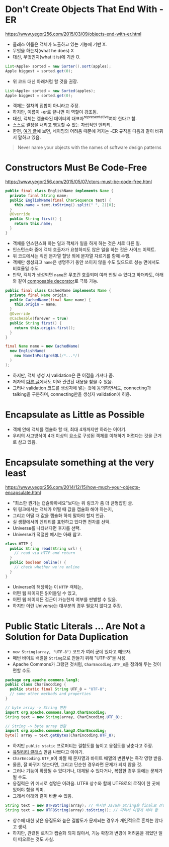 # Don't Create Objects That End With -ER

https://www.yegor256.com/2015/03/09/objects-end-with-er.html

- 클래스 이름은 객체가 노출하고 있는 기능에 기반 X.
- 무엇을 하는지(what he does) X
- 대신, 무엇인지(what it is)에 기반 O.

```java
List<Apple> sorted = new Sorter().sort(apples);
Apple biggest = sorted.get(0);
```

- 위 코드 대신 아래처럼 할 것을 권장.

```java
List<Apple> sorted = new Sorted(apples);
Apple biggest = sorted.get(0);
```

- 객체는 절차의 집합이 아니라고 주장.
- 하지만, 이름이 -er로 끝나면 이 역할이 강조됨.
- 대신, 객체는 캡슐화된 데이터의 대표자<sup>representative</sup>여야 한다고 함.
- 스스로 결정을 내리고 행동할 수 있는 자립적인 엔티티.
- 한편, [여기 글](https://www.pragmaticobjects.com/chapters/014_traits_of_high_quality_abstractions.html#trait-6-naming-your-interfaces-with-the-names-of-design-patterns-is-deep-mistake)에 보면, 네이밍의 어려움 때문에 저자는 -ER 규칙을 다음과 같이 바꿔서 말하고 있음.

> Never name your objects with the names of software design patterns

# Constructors Must Be Code-Free

https://www.yegor256.com/2015/05/07/ctors-must-be-code-free.html

```java
public final class EnglishName implements Name {
  private final String name;
  public EnglishName(final CharSequence text) {
    this.name = text.toString().split(" ", 2)[0];
  }
  @Override
  public String first() {
    return this.name;
  }
}
```

- 객체를 인스턴스화 하는 일과 객체가 일을 하게 하는 것은 서로 다른 일.
- 인스턴스화 중에 객체 호출자가 요청하지도 않은 일을 하는 것은 사이드 이펙트.
- 위 코드에서는 줘진 문자열 할당 외에 문자열 자르기를 함께 수행.
- 객체만 생성되고 `name`은 생명주기 동안 쓰이지 않을 수도 있으므로 성능 면에서도 비효율일 수도.
- 만약, 객체가 생성되면 `name`은 무조건 호출되며 여러 번일 수 있다고 하더라도, 아래와 같이 [composable decorator](https://www.yegor256.com/2015/02/26/composable-decorators.html)로 극복 가능.

```java
public final class CachedName implements Name {
  private final Name origin;
  public CachedName(final Name name) {
    this.origin = name;
  }
  @Override
  @Cacheable(forever = true)
  public String first() {
    return this.origin.first();
  }
}

final Name name = new CachedName(
  new EnglishName(
    new NameInPostgreSQL(/*...*/)
  )
);
```

- 하지만, 객체 생성 시 validation은 큰 이점을 가져다 줌.
- 저자의 [다른 글](https://www.yegor256.com/2018/05/29/object-validation.html)에서도 이와 관련된 내용을 찾을 수 있음.
- 그러나 validation 코드를 생성자에 넣는 것에 동의하면서도, connecting과 talking을 구분하며, connecting만을 생성자 validation에 허용.

# Encapsulate as Little as Possible

- 객체 안에 객체를 캡슐화 할 때, 최대 4개까지만 하라는 이야기.
- 우리의 사고방식이 4개 이상의 요소로 구성된 객체를 이해하기 어렵다는 것을 근거로 삼고 있음.

# Encapsulate something at the very least

https://www.yegor256.com/2014/12/15/how-much-your-objects-encapsulate.html

- "최소한 뭔가는 캡슐화하세요"보다는 위 링크가 좀 더 균형잡힌 글.
- 위 링크에서는 객체가 어떨 때 값을 캡슐화 해야 하는지,
- 그리고 어떨 때 값을 캡슐화 하지 말아야 할지 언급.
- 실 생활에서의 엔티티를 표현하고 있다면 전자를 선택.
- Universe를 나타낸다면 후자를 선택.
- Universe가 적절한 예시는 아래 참고.

```java
class HTTP {
  public String read(String url) {
    // read via HTTP and return
  }
  public boolean online() {
    // check whether we're online
  }
}
```

- Universe에 해당하는 이 `HTTP` 객체는,
- 어떤 웹 페이지든 읽어들일 수 있고,
- 어떤 웹 페이지든 접근이 가능한지 여부를 판별할 수 있음.
- 하지만 이런 Universe는 대부분의 경우 필요치 않다고 주장.

# Public Static Literals ... Are Not a Solution for Data Duplication

- `new String(array, "UTF-8")` 코드가 여러 군데 있다고 해보자.
- 매번 바이트 배열을 `String`으로 만들기 위해 "UTF-8"을 사용.
- Apache Commons가 그랬던 것처럼, `CharEncoding.UTF_8`을 정의해 두는 것이 편할 수도.

```java
package org.apache.commons.lang3;
public class CharEncoding {
  public static final String UTF_8 = "UTF-8";
  // some other methods and properties
}

// byte array -> String 변환
import org.apache.commons.lang3.CharEncoding;
String text = new String(array, CharEncoding.UTF_8);

// String -> byte array 변환
import org.apache.commons.lang3.CharEncoding;
byte[] array = text.getBytes(CharEncoding.UTF_8);
```

- 하지만 `public static` 프로퍼티는 결합도를 높이고 응집도를 낮춘다고 주장.
- [유틸리티 클래스](https://www.yegor256.com/2014/05/05/oop-alternative-to-utility-classes.html) 만큼 나쁘다고 이야기.
- `CharEncoding.UTF_8`이 바뀔 때 문자열과 바이트 배열의 변환부는 즉각 영향 받음.
- 물론, 잘 바뀌지 않는다면, 그리고 단순한 경우라면 문제가 되지 않을 것.
- 그러나 기능이 확장될 수 있다거나, 대체될 수 있다거나, 복잡한 경우 등에는 문제가 될 수도.
- 응집력은 위 예시로 설명은 어려움. UTF8 상수와 함께 UTF8로의 로직이 한 곳에 있어야 함을 의미.
- 그래서 아래와 같이 바꿀 수 있음.

```java
String text = new UTF8String(array); // 하지만 Java는 String을 final로 선언
String text = new UTF8String(array).toString(); // 따라서 이렇게 해야 함
```

- 상수에 대한 낮은 응집도와 높은 결합도가 문제되는 경우가 개인적으로 흔치는 않다고 생각.
- 하지만, 관련된 로직과 캡슐화 되지 않아서, 기능 확장과 변경에 어려움을 겪었던 일이 떠오르는 것도 사실.
